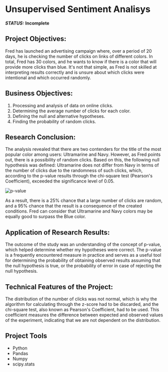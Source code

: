 # Unsupervised Sentiment Analisys



***STATUS:*** **Incomplete**


## Project Objectives:

Fred has launched an advertising campaign where, over a period of 20 days, he is checking the number of clicks on links of different colors. In total, Fred has 30 colors, and he wants to know if there is a color that will provide more clicks than blue. It's not that simple, as Fred is not skilled at interpreting results correctly and is unsure about which clicks were intentional and which occurred randomly.

## Business Objectives: 

1. Processing and analysis of data on online clicks.
2. Determining the average number of clicks for each color.
3. Defining the null and alternative hypotheses.
4. Finding the probability of random clicks.

## Research Conclusion:

The analysis revealed that there are two contenders for the title of the most popular color among users: Ultramarine and Navy. However, as Fred points out, there is a possibility of random clicks. Based on this, the following null hypothesis was defined: Ultramarine does not differ from Navy in terms of the number of clicks due to the randomness of such clicks, which, according to the p-value results through the chi-square test (Pearson's Coefficient), exceeded the significance level of 0.05.

<img src="https://i.imgur.com/FnCy1LP.png" alt="p-value"/>

As a result, there is a 25% chance that a large number of clicks are random, and a 95% chance that the result is a consequence of the created conditions. Fred can consider that Ultramarine and Navy colors may be equally good to surpass the Blue color.

## Application of Research Results:

The outcome of the study was an understanding of the concept of p-value, which helped determine whether my hypotheses were correct. The p-value is a frequently encountered measure in practice and serves as a useful tool for determining the probability of obtaining observed results assuming that the null hypothesis is true, or the probability of error in case of rejecting the null hypothesis.

## Technical Features of the Project:

The distribution of the number of clicks was not normal, which is why the algorithm for calculating through the z-score had to be discarded, and the chi-square test, also known as Pearson's Coefficient, had to be used. This coefficient measures the difference between expected and observed values of the experiment, indicating that we are not dependent on the distribution.

## Project Tools

- Python
- Pandas
- Numpy
- scipy.stats
